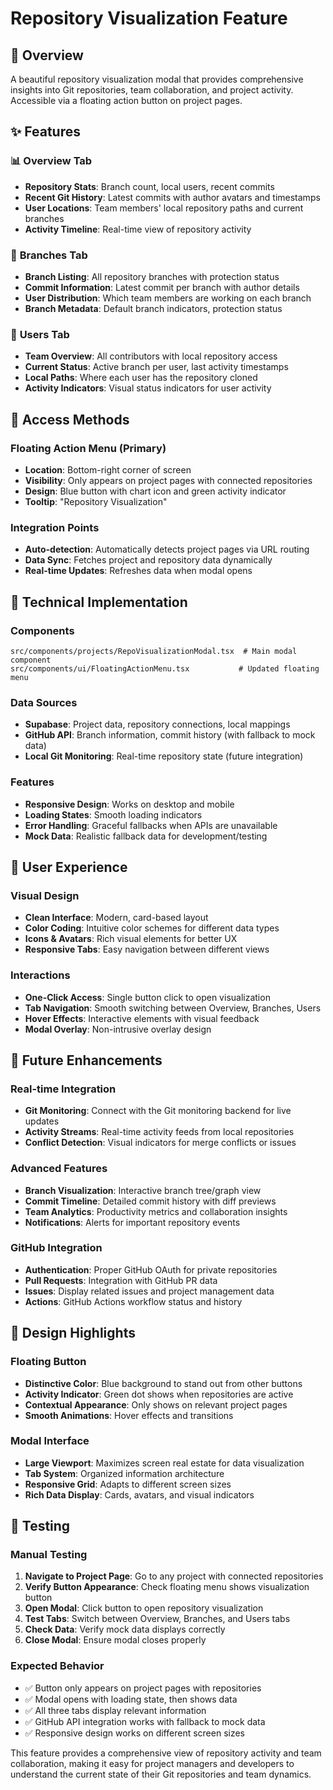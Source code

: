 # Repository Visualization Feature

## 🎯 Overview

A beautiful repository visualization modal that provides comprehensive insights into Git repositories, team collaboration, and project activity. Accessible via a floating action button on project pages.

## ✨ Features

### 📊 **Overview Tab**
- **Repository Stats**: Branch count, local users, recent commits
- **Recent Git History**: Latest commits with author avatars and timestamps
- **User Locations**: Team members' local repository paths and current branches
- **Activity Timeline**: Real-time view of repository activity

### 🌿 **Branches Tab**
- **Branch Listing**: All repository branches with protection status
- **Commit Information**: Latest commit per branch with author details
- **User Distribution**: Which team members are working on each branch
- **Branch Metadata**: Default branch indicators, protection status

### 👥 **Users Tab**
- **Team Overview**: All contributors with local repository access
- **Current Status**: Active branch per user, last activity timestamps
- **Local Paths**: Where each user has the repository cloned
- **Activity Indicators**: Visual status indicators for user activity

## 🚀 Access Methods

### Floating Action Menu (Primary)
- **Location**: Bottom-right corner of screen
- **Visibility**: Only appears on project pages with connected repositories
- **Design**: Blue button with chart icon and green activity indicator
- **Tooltip**: "Repository Visualization"

### Integration Points
- **Auto-detection**: Automatically detects project pages via URL routing
- **Data Sync**: Fetches project and repository data dynamically
- **Real-time Updates**: Refreshes data when modal opens

## 🔧 Technical Implementation

### Components
```
src/components/projects/RepoVisualizationModal.tsx  # Main modal component
src/components/ui/FloatingActionMenu.tsx           # Updated floating menu
```

### Data Sources
- **Supabase**: Project data, repository connections, local mappings
- **GitHub API**: Branch information, commit history (with fallback to mock data)
- **Local Git Monitoring**: Real-time repository state (future integration)

### Features
- **Responsive Design**: Works on desktop and mobile
- **Loading States**: Smooth loading indicators
- **Error Handling**: Graceful fallbacks when APIs are unavailable
- **Mock Data**: Realistic fallback data for development/testing

## 📱 User Experience

### Visual Design
- **Clean Interface**: Modern, card-based layout
- **Color Coding**: Intuitive color schemes for different data types
- **Icons & Avatars**: Rich visual elements for better UX
- **Responsive Tabs**: Easy navigation between different views

### Interactions
- **One-Click Access**: Single button click to open visualization
- **Tab Navigation**: Smooth switching between Overview, Branches, Users
- **Hover Effects**: Interactive elements with visual feedback
- **Modal Overlay**: Non-intrusive overlay design

## 🔮 Future Enhancements

### Real-time Integration
- **Git Monitoring**: Connect with the Git monitoring backend for live updates
- **Activity Streams**: Real-time activity feeds from local repositories
- **Conflict Detection**: Visual indicators for merge conflicts or issues

### Advanced Features
- **Branch Visualization**: Interactive branch tree/graph view
- **Commit Timeline**: Detailed commit history with diff previews
- **Team Analytics**: Productivity metrics and collaboration insights
- **Notifications**: Alerts for important repository events

### GitHub Integration
- **Authentication**: Proper GitHub OAuth for private repositories
- **Pull Requests**: Integration with GitHub PR data
- **Issues**: Display related issues and project management data
- **Actions**: GitHub Actions workflow status and history

## 🎨 Design Highlights

### Floating Button
- **Distinctive Color**: Blue background to stand out from other buttons
- **Activity Indicator**: Green dot shows when repositories are active
- **Contextual Appearance**: Only shows on relevant project pages
- **Smooth Animations**: Hover effects and transitions

### Modal Interface
- **Large Viewport**: Maximizes screen real estate for data visualization
- **Tab System**: Organized information architecture
- **Responsive Grid**: Adapts to different screen sizes
- **Rich Data Display**: Cards, avatars, and visual indicators

## 🧪 Testing

### Manual Testing
1. **Navigate to Project Page**: Go to any project with connected repositories
2. **Verify Button Appearance**: Check floating menu shows visualization button
3. **Open Modal**: Click button to open repository visualization
4. **Test Tabs**: Switch between Overview, Branches, and Users tabs
5. **Check Data**: Verify mock data displays correctly
6. **Close Modal**: Ensure modal closes properly

### Expected Behavior
- ✅ Button only appears on project pages with repositories
- ✅ Modal opens with loading state, then shows data
- ✅ All three tabs display relevant information
- ✅ GitHub API integration works with fallback to mock data
- ✅ Responsive design works on different screen sizes

This feature provides a comprehensive view of repository activity and team collaboration, making it easy for project managers and developers to understand the current state of their Git repositories and team dynamics.